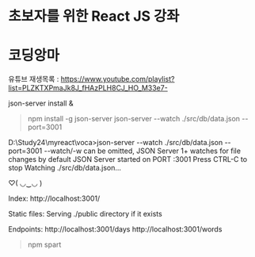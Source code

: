 # 초보자를 위한 React JS 강좌
# 코딩앙마

유튜브 재생목록 :
https://www.youtube.com/playlist?list=PLZKTXPmaJk8J_fHAzPLH8CJ_HO_M33e7-



json-server install &
>npm install -g json-server
>json-server --watch ./src/db/data.json --port=3001

D:\Study24\myreact\voca>json-server --watch ./src/db/data.json --port=3001
--watch/-w can be omitted, JSON Server 1+ watches for file changes by default
JSON Server started on PORT :3001
Press CTRL-C to stop
Watching ./src/db/data.json...

♡( ◡‿◡ )

Index:
http://localhost:3001/

Static files:
Serving ./public directory if it exists

Endpoints:
http://localhost:3001/days
http://localhost:3001/words


>npm spart
